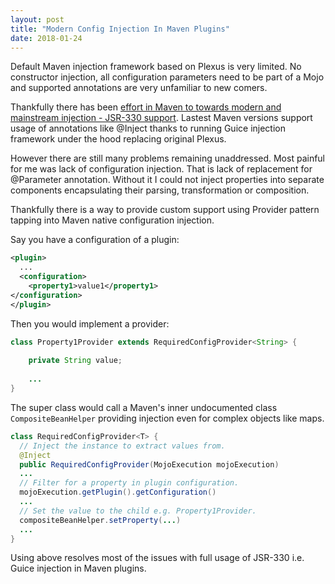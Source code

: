 ```yaml
---
layout: post
title: "Modern Config Injection In Maven Plugins"
date: 2018-01-24
---
```


Default Maven injection framework based on Plexus is very limited. No constructor injection, all configuration parameters need to be part of a Mojo and supported annotations are very unfamiliar to new comers.

Thankfully there has been [effort in Maven to towards modern and mainstream injection - JSR-330 support](https://maven.apache.org/maven-jsr330.html). Lastest Maven versions support usage of annotations like @Inject thanks to running Guice injection framework under the hood replacing original Plexus.

However there are still many problems remaining unaddressed. Most painful for me was lack of configuration injection. That is lack of replacement for @Parameter annotation. Without it I could not inject properties into separate components encapsulating their parsing, transformation or composition.

Thankfully there is a way to provide custom support using Provider pattern tapping into Maven native configuration injection.

Say you have a configuration of a plugin:

```xml
<plugin>
  ...
  <configuration>
    <property1>value1</property1>
</configuration>
</plugin>
```

Then you would implement a provider:

```java
class Property1Provider extends RequiredConfigProvider<String> {
    
    private String value;
    
    ...
}
```

The super class would call a Maven's inner undocumented class ```CompositeBeanHelper``` providing injection even for complex objects like maps.

```java
class RequiredConfigProvider<T> {
  // Inject the instance to extract values from. 
  @Inject 
  public RequiredConfigProvider(MojoExecution mojoExecution)
  ...  
  // Filter for a property in plugin configuration.
  mojoExecution.getPlugin().getConfiguration()
  ...
  // Set the value to the child e.g. Property1Provider.
  compositeBeanHelper.setProperty(...)
  ... 
}

```

Using above resolves most of the issues with full usage of JSR-330 i.e. Guice injection in Maven plugins.
